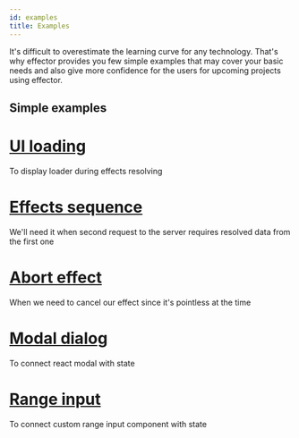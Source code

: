 ```yaml
---
id: examples
title: Examples
---
```


It's difficult to overestimate the learning curve for any technology. 
That's why effector provides you few simple examples that may cover your basic needs and also give more confidence for the users for upcoming projects using effector.


## Simple examples 

# [UI loading](https://share.effector.dev/fEsYTDxe)

To display loader during effects resolving

# [Effects sequence](https://share.effector.dev/RYQ5z59Q)

We'll need it when second request to the server requires resolved data from the first one

# [Abort effect](https://share.effector.dev/W4I0ghLt)

When we need to cancel our effect since it's pointless at the time

# [Modal dialog](https://share.effector.dev/B2ShiBzm)

To connect react modal with state

# [Range input](https://share.effector.dev/oRB2iB8M)

To connect custom range input component with state




